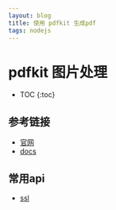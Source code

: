 ```yaml
---
layout: blog
title: 使用 pdfkit 生成pdf
tags: nodejs
---
```


# pdfkit 图片处理

* TOC
{:toc}

## 参考链接

* [官网](http://pdfkit.org/)
* [docs](http://pdfkit.org/)

## 常用api

* [ssl](http://www.nginx.cn/doc/optional/ssl.html)


